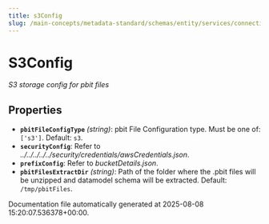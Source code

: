 ```yaml
---
title: s3Config
slug: /main-concepts/metadata-standard/schemas/entity/services/connections/dashboard/powerbi/s3config
---
```


# S3Config

*S3 storage config for pbit files*

## Properties

- **`pbitFileConfigType`** *(string)*: pbit File Configuration type. Must be one of: `['s3']`. Default: `s3`.
- **`securityConfig`**: Refer to *../../../../../security/credentials/awsCredentials.json*.
- **`prefixConfig`**: Refer to *bucketDetails.json*.
- **`pbitFilesExtractDir`** *(string)*: Path of the folder where the .pbit files will be unzipped and datamodel schema will be extracted. Default: `/tmp/pbitFiles`.


Documentation file automatically generated at 2025-08-08 15:20:07.536378+00:00.
